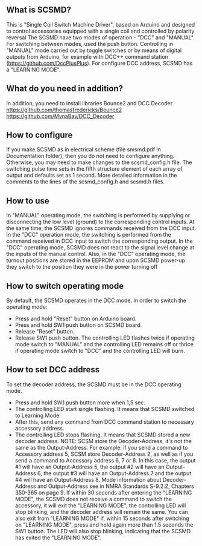 What is SCSMD?
-------------
This is "Single Coil Switch Machine Driver", based on Arduino and designed to control accessories equipped with a single coil and controlled by polarity reversal
The SCSMD have two modes of operation - "DCC" and "MANUAL".
For switching between modes, used the push button.
Controlling in "MANUAL" mode carried out by toggle switches or by means of digital outputs from Arduino, for example with DCC++ command station (https://github.com/DccPlusPlus).
For configure DCC address, SCSMD has a "LEARNING MODE".

What do you need in addition?
-------------------------
In addition, you need to install libraries Bounce2 and DCC Decoder
https://github.com/thomasfredericks/Bounce2
https://github.com/MynaBay/DCC_Decoder

How to configure
----------------
If you make SCSMD as in electrical scheme (file smsmd.pdf in Documentation folder), then you do not need to configure anything.
Otherwise, you may need to make changes to the scsmd_config.h file.
The switching pulse time sets in the fifth structure element of each array of output and defaults set as 1 second.
More detailed information in the comments to the lines of the scsmd_config.h and  scsmd.h files.

How to use
----------
In "MANUAL" operating mode, the switching is performed by supplying or disconnecting the low level (ground) to the corresponding control inputs.
At the same time, the SCSMD ignores commands received from the DCC input.
In the "DCC" operation mode, the switching is performed from the command received in DCC input to switch the corresponding output.
In the "DCC" operating mode, SCSMD does not react to the signal level change at the inputs of the manual control.
Also, in the “DCC” operating mode, the turnout positions are stored in the EEPROM and upon SCSMD power-up they switch to the position they were in the power turning off 

How to switch operating mode
----------------------------
By default, the SCSMD operates in the DCC mode.
In order to switch the operating mode:
* Press and hold "Reset" button on Arduino board.
* Press and hold SW1 push button on SCSMD board.
* Release "Reset" button.
* Release SW1 push button.
The controlling LED flashes twice if operating mode switch to "MANUAL" and the controlling LED remains off or thrice if operating mode switch to "DCC" and the controlling LED will burn.

How to set DCC address
----------------------
To set the decoder address, the SCSMD must be in the DCC operating mode.
* Press and hold SW1 push button more when 1,5 sec.
* The controlling LED start single flashing. It means that SCSMD switched to Learning Mode.
* After this, send any command from DCC command station to necessary accessory address. 
* The controlling LED stops flashing. It means that SCSMD stored a new decoder address.
NOTE: SCSM store the Decoder-Address, it's not the same as the Output-Address.
For example:
  if you send a command to Accessory address 5, SCSM store Decoder-Address 2, as well as if you send a command to Accessory address 6, 7 or 8.
  In this case, the output #1 will have an Output-Address 5, the output #2 will have an Output-Address 6, the output #3 will have an Output-Address 7 and the output #4 will have an Output-Address 8.
  Mode information about Decoder-Address and Output-Address see in NMRA Standards S-9.2.2, Chapters 350-365 on page 9. 
If within 30 seconds after entering the "LEARNING MODE", the SCSMD does not receive a command to switch the accessory, it will exit the "LEARNING MODE", the controlling LED will stop blinking, and the decoder address will remain the same.
You can also exit from "LEARNING MODE" if, within 15 seconds after switching on "LEARNING MODE", press and hold again more than 1.5 seconds the SW1 button. The LED will also stop blinking, indicating that the SCSMD has exited the "LEARNING MODE".
